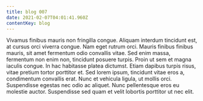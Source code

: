 ```yaml
---
title: blog 007
date: 2021-02-07T04:01:41.960Z
contentKey: blog
---
```

<!--StartFragment-->

Vivamus finibus mauris non fringilla congue. Aliquam interdum tincidunt est, at cursus orci viverra congue. Nam eget rutrum orci. Mauris finibus finibus mauris, sit amet fermentum odio convallis vitae. Sed enim massa, fermentum non enim non, tincidunt posuere turpis. Proin ut sem et magna iaculis congue. In hac habitasse platea dictumst. Etiam dapibus turpis risus, vitae pretium tortor porttitor et. Sed lorem ipsum, tincidunt vitae eros a, condimentum convallis erat. Nunc et vehicula ligula, ut mollis orci. Suspendisse egestas nec odio ac aliquet. Nunc pellentesque eros eu molestie auctor. Suspendisse sed quam et velit lobortis porttitor ut nec elit.

<!--EndFragment-->